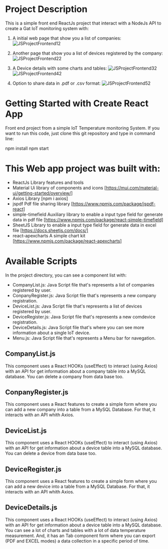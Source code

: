 # Project Description

This is a simple front end ReactJs project that interact with a NodeJs API to create a Gat IoT monitoring system with:

1. A initial web page that show you a list of companies:
![JSProjectFrontend12](https://user-images.githubusercontent.com/54197776/218365863-10da99f1-63fb-497a-8baf-ccc72478b7f1.png)


2. Another page that show you a list of devices registered by the company:
![JSProjectFrontend22](https://user-images.githubusercontent.com/54197776/218365908-2dba11e9-9f24-4bc3-95cb-2ef21bd56faf.png)


3. A Device details with some charts and tables:
![JSProjectFrontend32](https://user-images.githubusercontent.com/54197776/218365920-2630b5f3-fdc3-4dca-9bb6-45f1550f440a.png)
![JSProjectFrontend42](https://user-images.githubusercontent.com/54197776/218365930-9121f530-28a0-403b-a762-42295a03c9c3.png)



4. Option to share data in .pdf or .csv format:
![JSProjectFrontend52](https://user-images.githubusercontent.com/54197776/218365941-3ca9492b-1029-4237-8711-03b8314b0fbd.png)



# Getting Started with Create React App

Front end project from a simple IoT Temperature monitoring System. If you want to run this code, just clone this git repository and type in command line:

npm install
npm start

# This Web app project was built with:

 - ReactJs Library features and tools
 - Material Ui library of components and icons [https://mui.com/material-ui/getting-started/overview/]
 - Axios Library [npm i axios]
 - jspdf Pdf file sharing library [https://www.npmjs.com/package/jspdf-react]
 - simple-timefield Auxiliary library to enable a input type field for generate data in pdf file [https://www.npmjs.com/package/react-simple-timefield]
 - SheetJS Library to enable a input type field for generate data in excel file [https://docs.sheetjs.com/docs/]
 - react-apexcharts A simple chart kit [https://www.npmjs.com/package/react-apexcharts]

# Available Scripts

In the project directory, you can see a component list with:

 - CompanyList.js: Java Script file that's represents a list of companies registered by user.
 - ConpanyRegister.js: Java Script file that's represents a new company registration.
 - DeviceList.js: Java Script file that's represents a list of devices registered by user.
 - DeviceRegister.js: Java Script file that's represents a new comdevice registration.
 - DeviceDetails.js: Java Script file that's where you can see more information about a single IoT device.
 - Menu.js: Java Script file that's represents a Menu bar for navegation.

## CompanyList.js
This component uses a React HOOKs (useEffect) to interact (using Axios) with an API for get information about a company table into a MySQL database.
You can delete a company from data base too.

## ConpanyRegister.js
This component uses a React features to create a simple form where you can add a new company into a table from a MySQL Database. For that, it interacts with an API whith Axios.

## DeviceList.js
This component uses a React HOOKs (useEffect) to interact (using Axios) with an API for get information about a device table into a MySQL database.
You can delete a device from data base too.

## DeviceRegister.js
This component uses a React features to create a simple form where you can add a new device into a table from a MySQL Database. For that, it interacts with an API whith Axios.

## DeviceDetails.js
This component uses a React HOOKs (useEffect) to interact (using Axios) with an API for get information about a device table into a MySQL database.
You can see a lot of charts and tables with a lot of data temperature measurement. And, it has an Tab component form where you can export (PDF and EXCEL modes) a data collection in a specific period of time.
